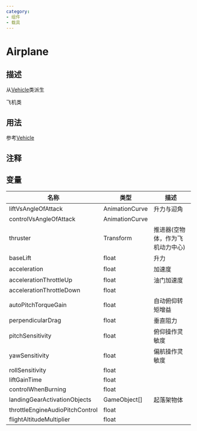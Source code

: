 ```yaml
---
category: 
- 组件
- 载具
---
```

# Airplane
## 描述
从[Vehicle](./Vehicle.md)类派生

飞机类
## 用法
参考[Vehicle](./Vehicle.md)

## 注释

## 变量
| 名称 | 类型 | 描述 |
| ----------- | ----------- | ----------- |
| liftVsAngleOfAttack | AnimationCurve | 升力与迎角 |  
| controlVsAngleOfAttack | AnimationCurve |  |  
| thruster | Transform | 推进器(空物体，作为飞机动力中心) |  
| baseLift  | float | 升力 |  
| acceleration  | float | 加速度 |  
| accelerationThrottleUp  | float | 油门加速度 |  
| accelerationThrottleDown  | float |  |  
| autoPitchTorqueGain  | float | 自动俯仰转矩增益 |  
| perpendicularDrag  | float | 垂直阻力 |  
| pitchSensitivity  | float | 俯仰操作灵敏度 |  
| yawSensitivity  | float | 偏航操作灵敏度 |  
| rollSensitivity  | float |  |  
| liftGainTime  | float |  |  
| controlWhenBurning  | float |  |  
| landingGearActivationObjects | GameObject[] | 起落架物体 |  
| throttleEngineAudioPitchControl  | float |  |  
| flightAltitudeMultiplier  | float |  |  
